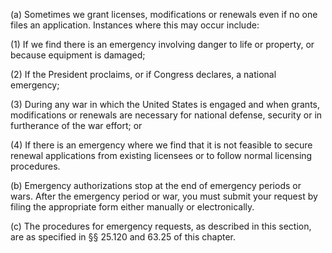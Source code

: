 (a) Sometimes we grant licenses, modifications or renewals even if no one files an application. Instances where this may occur include:
                                    

(1) If we find there is an emergency involving danger to life or property, or because equipment is damaged;

(2) If the President proclaims, or if Congress declares, a national emergency;

(3) During any war in which the United States is engaged and when grants, modifications or renewals are necessary for national defense, security or in furtherance of the war effort; or

(4) If there is an emergency where we find that it is not feasible to secure renewal applications from existing licensees or to follow normal licensing procedures.

(b) Emergency authorizations stop at the end of emergency periods or wars. After the emergency period or war, you must submit your request by filing the appropriate form either manually or electronically.

(c) The procedures for emergency requests, as described in this section, are as specified in §§ 25.120 and 63.25 of this chapter.

